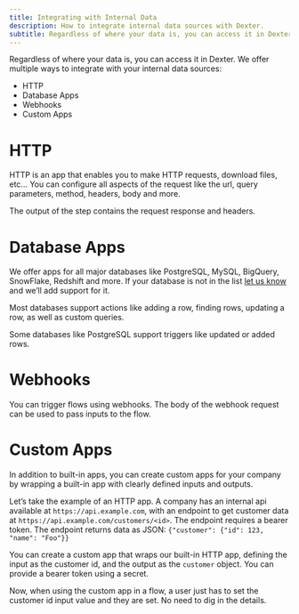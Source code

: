 ```yaml
---
title: Integrating with Internal Data
description: How to integrate internal data sources with Dexter.
subtitle: Regardless of where your data is, you can access it in Dexter.
---
```


Regardless of where your data is, you can access it in Dexter. We offer multiple ways to integrate with your internal data sources:
- HTTP
- Database Apps
- Webhooks
- Custom Apps

# HTTP

HTTP is an app that enables you to make HTTP requests, download files, etc… You can configure all aspects of the request like the url, query parameters, method, headers, body and more.

The output of the step contains the request response and headers.

# Database Apps

We offer apps for all major databases like PostgreSQL, MySQL, BigQuery, SnowFlake, Redshift and more. If your database is not in the list [let us know] and we’ll add support for it.

Most databases support actions like adding a row, finding rows, updating a row, as well as custom queries.

Some databases like PostgreSQL support triggers like updated or added rows.

# Webhooks

You can trigger flows using webhooks. The body of the webhook request can be used to pass inputs to the flow.

# Custom Apps

In addition to built-in apps, you can create custom apps for your company by wrapping a built-in app with clearly defined inputs and outputs.

Let’s take the example of an HTTP app. A company has an internal api available at `https://api.example.com`, with an endpoint to get customer data at `https://api.example.com/customers/<id>`. The endpoint requires a bearer token. The endpoint returns data as JSON: `{"customer": {"id": 123, "name": "Foo"}}`

You can create a custom app that wraps our built-in HTTP app, defining the input as the customer id, and the output as the `customer` object. You can provide a bearer token using a secret.

Now, when using the custom app in a flow, a user just has to set the customer id input value and they are set. No need to dig in the details.

[let us know]: mailto:vincent@getdexter.co?subject=Add%20support%20for%20my%20database